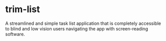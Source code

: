 # trim-list
A streamlined and simple task list application that is completely accessible to blind and low vision users navigating the app with screen-reading software.
